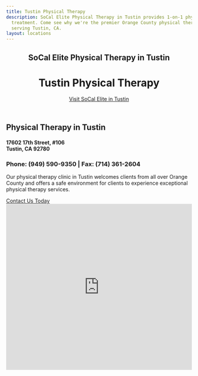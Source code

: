```yaml
---
title: Tustin Physical Therapy
description: SoCal Elite Physical Therapy in Tustin provides 1-on-1 physical therapy
  treatment. Come see why we're the premier Orange County physical therapy clinic
  serving Tustin, CA.
layout: locations
---
```


<!-- Tustin Location Page -->
  <!-- Header -->
  <header id="tustin">
    <div class="container">
      <div class="intro-text">
        <div><h2 class="intro-lead-in">SoCal Elite Physical Therapy in Tustin</h2></div>
        <div><h1 class="intro-heading">Tustin Physical Therapy</h1></div>
        <a href="#location-content" class="page-scroll btn btn-xl">Visit SoCal Elite in Tustin</a>
      </div>
    </div>
  </header>
  <section id="location-content">
    <div class="container">
      <div class="row">
        <div class="col-lg-6">
          <h2 class="section-heading">Physical Therapy in Tustin</h2>
          <h4 class="subheading">17602 17th Street, #106<br> Tustin, CA 92780</h4>
          <h3 class="section-subheading text-muted locations">Phone: (949) 590-9350 | Fax: (714) 361-2604</h3>
          <p class="text-muted">Our physical therapy clinic in Tustin welcomes clients from all over Orange County and offers a safe environment for clients to experience exceptional physical therapy services.</p>
          <a href="#contact" class="page-scroll btn btn-xl" id="location-contact-btn">Contact Us Today</a>
        </div>
        <div class="col-lg-6">
          <iframe src="https://www.google.com/maps/embed?pb=!1m18!1m12!1m3!1d3317.0684819551434!2d-117.8270578847926!3d33.758896180686726!2m3!1f0!2f0!3f0!3m2!1i1024!2i768!4f13.1!3m3!1m2!1s0x80dcdbd3675d4ac9%3A0x74b108b993dfae94!2s17602%2017th%20St%20%23106%2C%20Tustin%2C%20CA%2092780!5e0!3m2!1sen!2sus!4v1589049720068!5m2!1sen!2sus" width="100%" height="450" frameborder="0" style="border:0" allowfullscreen></iframe>
        </div>
      </div>
    </div>
  </section>
